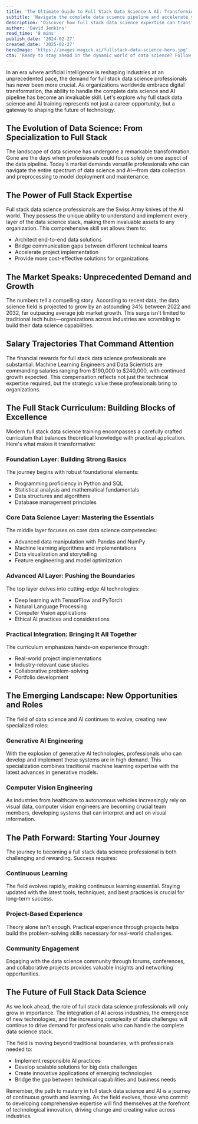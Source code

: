 ```yaml
---
title: 'The Ultimate Guide to Full Stack Data Science & AI: Transforming Your Career in 2024'
subtitle: 'Navigate the complete data science pipeline and accelerate your career growth'
description: 'Discover how full stack data science expertise can transform your career in 2024. Learn about the comprehensive skill set needed, from foundational programming to advanced AI, and explore the lucrative opportunities in this rapidly growing field. With salaries ranging from $190,000 to $240,000 and a projected 34% field growth by 2032, now is the time to embrace full stack data science.'
author: 'David Jenkins'
read_time: '8 mins'
publish_date: '2024-02-27'
created_date: '2025-02-27'
heroImage: 'https://images.magick.ai/fullstack-data-science-hero.jpg'
cta: 'Ready to stay ahead in the dynamic world of data science? Follow us on LinkedIn for daily insights, industry trends, and exclusive learning resources that will help you master full stack data science and AI.'
---
```


In an era where artificial intelligence is reshaping industries at an unprecedented pace, the demand for full stack data science professionals has never been more crucial. As organizations worldwide embrace digital transformation, the ability to handle the complete data science and AI pipeline has become an invaluable skill. Let's explore why full stack data science and AI training represents not just a career opportunity, but a gateway to shaping the future of technology.

## The Evolution of Data Science: From Specialization to Full Stack

The landscape of data science has undergone a remarkable transformation. Gone are the days when professionals could focus solely on one aspect of the data pipeline. Today's market demands versatile professionals who can navigate the entire spectrum of data science and AI—from data collection and preprocessing to model deployment and maintenance.

## The Power of Full Stack Expertise

Full stack data science professionals are the Swiss Army knives of the AI world. They possess the unique ability to understand and implement every layer of the data science stack, making them invaluable assets to any organization. This comprehensive skill set allows them to:

- Architect end-to-end data solutions
- Bridge communication gaps between different technical teams
- Accelerate project implementation
- Provide more cost-effective solutions for organizations

## The Market Speaks: Unprecedented Demand and Growth

The numbers tell a compelling story. According to recent data, the data science field is projected to grow by an astounding 34% between 2022 and 2032, far outpacing average job market growth. This surge isn't limited to traditional tech hubs—organizations across industries are scrambling to build their data science capabilities.

## Salary Trajectories That Command Attention

The financial rewards for full stack data science professionals are substantial. Machine Learning Engineers and Data Scientists are commanding salaries ranging from $190,000 to $240,000, with continued growth expected. This compensation reflects not just the technical expertise required, but the strategic value these professionals bring to organizations.

## The Full Stack Curriculum: Building Blocks of Excellence

Modern full stack data science training encompasses a carefully crafted curriculum that balances theoretical knowledge with practical application. Here's what makes it transformative:

### Foundation Layer: Building Strong Basics

The journey begins with robust foundational elements:

- Programming proficiency in Python and SQL
- Statistical analysis and mathematical fundamentals
- Data structures and algorithms
- Database management principles

### Core Data Science Layer: Mastering the Essentials

The middle layer focuses on core data science competencies:

- Advanced data manipulation with Pandas and NumPy
- Machine learning algorithms and implementations
- Data visualization and storytelling
- Feature engineering and model optimization

### Advanced AI Layer: Pushing the Boundaries

The top layer delves into cutting-edge AI technologies:

- Deep learning with TensorFlow and PyTorch
- Natural Language Processing
- Computer Vision applications
- Ethical AI practices and considerations

### Practical Integration: Bringing It All Together

The curriculum emphasizes hands-on experience through:

- Real-world project implementations
- Industry-relevant case studies
- Collaborative problem-solving
- Portfolio development

## The Emerging Landscape: New Opportunities and Roles

The field of data science and AI continues to evolve, creating new specialized roles:

### Generative AI Engineering

With the explosion of generative AI technologies, professionals who can develop and implement these systems are in high demand. This specialization combines traditional machine learning expertise with the latest advances in generative models.

### Computer Vision Engineering

As industries from healthcare to autonomous vehicles increasingly rely on visual data, computer vision engineers are becoming crucial team members, developing systems that can interpret and act on visual information.

## The Path Forward: Starting Your Journey

The journey to becoming a full stack data science professional is both challenging and rewarding. Success requires:

### Continuous Learning

The field evolves rapidly, making continuous learning essential. Staying updated with the latest tools, techniques, and best practices is crucial for long-term success.

### Project-Based Experience

Theory alone isn't enough. Practical experience through projects helps build the problem-solving skills necessary for real-world challenges.

### Community Engagement

Engaging with the data science community through forums, conferences, and collaborative projects provides valuable insights and networking opportunities.

## The Future of Full Stack Data Science

As we look ahead, the role of full stack data science professionals will only grow in importance. The integration of AI across industries, the emergence of new technologies, and the increasing complexity of data challenges will continue to drive demand for professionals who can handle the complete data science stack.

The field is moving beyond traditional boundaries, with professionals needed to:

- Implement responsible AI practices
- Develop scalable solutions for big data challenges
- Create innovative applications of emerging technologies
- Bridge the gap between technical capabilities and business needs

Remember, the path to mastery in full stack data science and AI is a journey of continuous growth and learning. As the field evolves, those who commit to developing comprehensive expertise will find themselves at the forefront of technological innovation, driving change and creating value across industries.